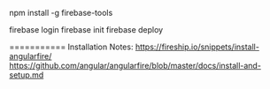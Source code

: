 <!-- The core Firebase JS SDK is always required and must be listed first -->
<script src="/__/firebase/7.19.0/firebase-app.js"></script>

<!-- TODO: Add SDKs for Firebase products that you want to use
     https://firebase.google.com/docs/web/setup#available-libraries -->
<script src="/__/firebase/7.19.0/firebase-analytics.js"></script>

<!-- Initialize Firebase -->
<script src="/__/firebase/init.js"></script>


npm install -g firebase-tools

firebase login
firebase init
firebase deploy


===========
Installation Notes:
https://fireship.io/snippets/install-angularfire/
https://github.com/angular/angularfire/blob/master/docs/install-and-setup.md
